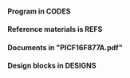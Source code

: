 #### Program in CODES 
#### Reference materials is REFS
#### Documents in "PICF16F877A.pdf"
#### Design blocks in DESIGNS
